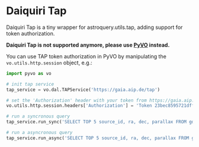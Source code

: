 Daiquiri Tap
============

Daiquiri Tap is a tiny wrapper for astroquery.utils.tap, adding support for token authorization.

**Daiquiri Tap is not supported anymore, please use [PyVO](https://pyvo.readthedocs.io/en/latest/) instead.**

You can use TAP token authorization in PyVO by manipulating the `vo.utils.http.session` object, e.g.:

```python
import pyvo as vo

# init tap service
tap_service = vo.dal.TAPService('https://gaia.aip.de/tap')

# set the 'Authorization' header with your token from https://gaia.aip.de/accounts/token/
vo.utils.http.session.headers['Authorization'] = 'Token 23bec8595721dff3fce14265742cd6d0aaef6b95'

# run a syncronous query
tap_service.run_sync('SELECT TOP 5 source_id, ra, dec, parallax FROM gdr2.gaia_source ORDER BY random_index')

# run a asyncronous query
tap_service.run_async('SELECT TOP 5 source_id, ra, dec, parallax FROM gdr2.gaia_source ORDER BY random_index')
```
